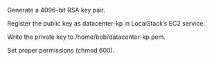 Generate a 4096-bit RSA key pair.

Register the public key as datacenter-kp in LocalStack’s EC2 service.

Write the private key to /home/bob/datacenter-kp.pem.

Set proper permissions (chmod 600).
